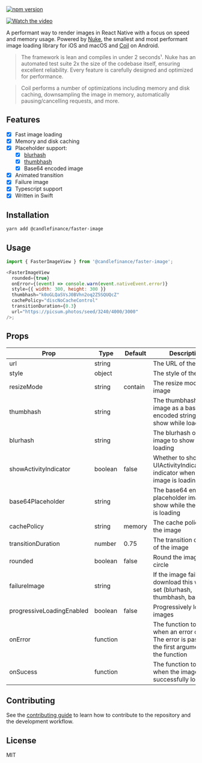[![npm version](https://badge.fury.io/js/@candlefinance%2Ffaster-image.svg)](https://badge.fury.io/js/@candlefinance%2Ffaster-image)

[![Watch the video](https://user-images.githubusercontent.com/12258850/227793826-c568d6b4-7cee-4c9f-b1ac-1beef3a2b3c5.png)](https://user-images.githubusercontent.com/12258850/227793749-d231199d-6058-4e6a-bb07-51b0ebfe9db5.mp4)

A performant way to render images in React Native with a focus on speed and memory usage. Powered by [Nuke](https://github.com/kean/nuke), the smallest and most performant image loading library for iOS and macOS and [Coil](https://github.com/coil-kt/coil) on Android.

> The framework is lean and compiles in under 2 seconds¹. Nuke has an automated test suite 2x the size of the codebase itself, ensuring excellent reliability. Every feature is carefully designed and optimized for performance.

> Coil performs a number of optimizations including memory and disk caching, downsampling the image in memory, automatically pausing/cancelling requests, and more.

## Features

- [x] Fast image loading
- [x] Memory and disk caching
- [x] Placeholder support:
  - [x] [blurhash](https://github.com/woltapp/blurhash)
  - [x] [thumbhash](https://github.com/evanw/thumbhash)
  - [x] Base64 encoded image
- [x] Animated transition
- [x] Failure image
- [x] Typescript support
- [x] Written in Swift

## Installation

```sh
yarn add @candlefinance/faster-image
```

## Usage

```js
import { FasterImageView } from '@candlefinance/faster-image';

<FasterImageView
  rounded={true}
  onError={(event) => console.warn(event.nativeEvent.error)}
  style={{ width: 300, height: 300 }}
  thumbhash="k0oGLQaSVsJ0BVhn2oq2Z5SQUQcZ"
  cachePolicy="discNoCacheControl"
  transitionDuration={0.3}
  url="https://picsum.photos/seed/3240/4000/3000"
/>;
```

## Props

| Prop                      | Type     | Default | Description                                                                                          |
| ------------------------- | -------- | ------- | ---------------------------------------------------------------------------------------------------- |
| url                       | string   |         | The URL of the image                                                                                 |
| style                     | object   |         | The style of the image                                                                               |
| resizeMode                | string   | contain | The resize mode of the image                                                                         |
| thumbhash                 | string   |         | The thumbhash of the image as a base64 encoded string to show while loading                          |
| blurhash                  | string   |         | The blurhash of the image to show while loading                                                      |
| showActivityIndicator     | boolean  | false   | Whether to show the UIActivityIndicatorView indicator when the image is loading                      |
| base64Placeholder         | string   |         | The base64 encoded placeholder image to show while the image is loading                              |
| cachePolicy               | string   | memory  | The cache policy of the image                                                                        |
| transitionDuration        | number   | 0.75    | The transition duration of the image                                                                 |
| rounded                   | boolean  | false   | Round the image into a circle                                                                        |
| failureImage              | string   |         | If the image fails to download this will be set (blurhash, thumbhash, base64)                        |
| progressiveLoadingEnabled | boolean  | false   | Progressively load images                                                                            |
| onError                   | function |         | The function to call when an error occurs. The error is passed as the first argument of the function |
| onSucess                  | function |         | The function to call when the image is successfully loaded                                           |

## Contributing

See the [contributing guide](CONTRIBUTING.md) to learn how to contribute to the repository and the development workflow.

## License

MIT
